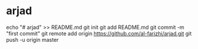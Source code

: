 # arjad
echo "# arjad" >> README.md
git init
git add README.md
git commit -m "first commit"
git remote add origin https://github.com/al-farizhi/arjad.git
git push -u origin master
